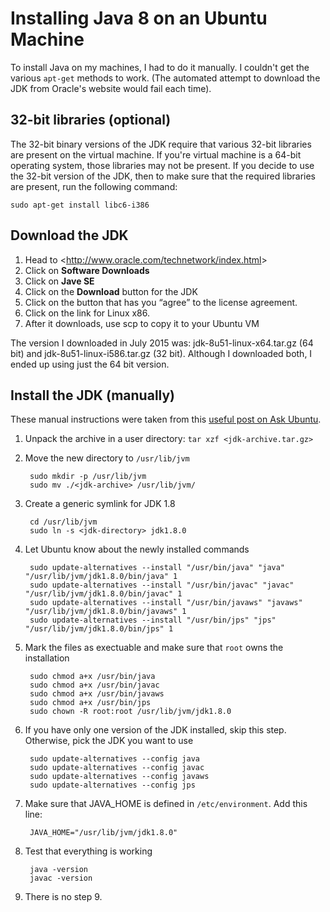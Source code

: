 # Installing Java 8 on an Ubuntu Machine

To install Java on my machines, I had to do it manually. I couldn't get the various `apt-get` methods to work.
(The automated attempt to download the JDK from Oracle's website would fail each time).

## 32-bit libraries (optional)

The 32-bit binary versions of the JDK require that various 32-bit libraries are present on the virtual machine. If you're virtual machine is a 64-bit operating system, those libraries may not be present. If you decide to use the 32-bit version of the JDK, then to make sure that the required libraries are present, run the following command:

```sudo apt-get install libc6-i386```

## Download the JDK

1. Head to &lt;http://www.oracle.com/technetwork/index.html&gt;
2. Click on **Software Downloads**
3. Click on **Jave SE**
4. Click on the **Download** button for the JDK
5. Click on the button that has you <q>agree</q> to the license agreement.
6. Click on the link for Linux x86.
7. After it downloads, use scp to copy it to your Ubuntu VM

The version I downloaded in July 2015 was: jdk-8u51-linux-x64.tar.gz (64 bit) and jdk-8u51-linux-i586.tar.gz (32 bit). Although I downloaded both, I ended up using just the 64 bit version.

## Install the JDK (manually)

These manual instructions were taken from this [useful post on Ask Ubuntu](http://askubuntu.com/questions/56104/how-can-i-install-sun-oracles-proprietary-java-jdk-6-7-8-or-jre).

1. Unpack the archive in a user directory: `tar xzf <jdk-archive.tar.gz>`
2. Move the new directory to `/usr/lib/jvm`

        sudo mkdir -p /usr/lib/jvm
        sudo mv ./<jdk-archive> /usr/lib/jvm/

3. Create a generic symlink for JDK 1.8

        cd /usr/lib/jvm
        sudo ln -s <jdk-directory> jdk1.8.0

4. Let Ubuntu know about the newly installed commands

        sudo update-alternatives --install "/usr/bin/java" "java" "/usr/lib/jvm/jdk1.8.0/bin/java" 1
        sudo update-alternatives --install "/usr/bin/javac" "javac" "/usr/lib/jvm/jdk1.8.0/bin/javac" 1
        sudo update-alternatives --install "/usr/bin/javaws" "javaws" "/usr/lib/jvm/jdk1.8.0/bin/javaws" 1
        sudo update-alternatives --install "/usr/bin/jps" "jps" "/usr/lib/jvm/jdk1.8.0/bin/jps" 1

5. Mark the files as exectuable and make sure that `root` owns the installation

        sudo chmod a+x /usr/bin/java
        sudo chmod a+x /usr/bin/javac
        sudo chmod a+x /usr/bin/javaws
        sudo chmod a+x /usr/bin/jps
        sudo chown -R root:root /usr/lib/jvm/jdk1.8.0

6. If you have only one version of the JDK installed, skip this step. Otherwise, pick the JDK you want to use

        sudo update-alternatives --config java
        sudo update-alternatives --config javac
        sudo update-alternatives --config javaws
        sudo update-alternatives --config jps

7. Make sure that JAVA_HOME is defined in `/etc/environment`. Add this line:

        JAVA_HOME="/usr/lib/jvm/jdk1.8.0"

8. Test that everything is working

        java -version
        javac -version

9. There is no step 9.


